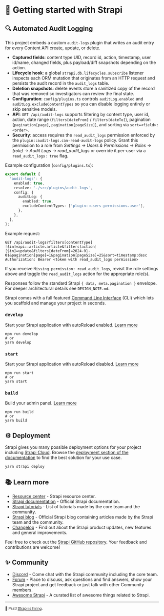 # 🚀 Getting started with Strapi

## 🔍 Automated Audit Logging

This project embeds a custom `audit-logs` plugin that writes an audit entry for every Content API create, update, or delete.

- **Captured fields**: content type UID, record id, action, timestamp, user id/name, changed fields, plus payload/diff snapshots depending on the action.
- **Lifecycle hook**: a global `strapi.db.lifecycles.subscribe` listener inspects each ORM mutation that originates from an HTTP request and persists the audit record in the `audit_logs` table.
- **Deletion snapshots**: delete events store a sanitized copy of the record that was removed so investigators can review the final state.
- **Configuration**: `config/plugins.ts` controls `auditLog.enabled` and `auditLog.excludeContentTypes` so you can disable logging entirely or skip sensitive models.
- **API**: `GET /api/audit-logs` supports filtering by content type, user id, action, date range (`filters[dateFrom]` / `filters[dateTo]`), pagination (`pagination[page]`, `pagination[pageSize]`), and sorting via `sort=<field>:<order>`.
- **Security**: access requires the `read_audit_logs` permission enforced by the `plugin::audit-logs.can-read-audit-logs` policy. Grant this permission to a role from *Settings → Users & Permissions → Roles → (role) → Audit Logs → read_audit_logs* or override it per-user via a `read_audit_logs: true` flag.

Example configuration (`config/plugins.ts`):

```ts
export default {
  'audit-logs': {
    enabled: true,
    resolve: './src/plugins/audit-logs',
    config: {
      auditLog: {
        enabled: true,
        excludeContentTypes: ['plugin::users-permissions.user'],
      },
    },
  },
};
```

Example request:

```
GET /api/audit-logs?filters[contentType][$in]=api::article.article&filters[action][$in]=update&filters[dateFrom]=2024-01-01&pagination[page]=1&pagination[pageSize]=25&sort=timestamp:desc
Authorization: Bearer <token with read_audit_logs permission>
```

If you receive `Missing permission: read_audit_logs`, revisit the role settings above and toggle the `read_audit_logs` action for the appropriate role(s).

Responses follow the standard Strapi `{ data, meta.pagination }` envelope. For deeper architectural details see `DESIGN_NOTE.md`.

Strapi comes with a full featured [Command Line Interface](https://docs.strapi.io/dev-docs/cli) (CLI) which lets you scaffold and manage your project in seconds.

### `develop`

Start your Strapi application with autoReload enabled. [Learn more](https://docs.strapi.io/dev-docs/cli#strapi-develop)

```
npm run develop
# or
yarn develop
```

### `start`

Start your Strapi application with autoReload disabled. [Learn more](https://docs.strapi.io/dev-docs/cli#strapi-start)

```
npm run start
# or
yarn start
```

### `build`

Build your admin panel. [Learn more](https://docs.strapi.io/dev-docs/cli#strapi-build)

```
npm run build
# or
yarn build
```

## ⚙️ Deployment

Strapi gives you many possible deployment options for your project including [Strapi Cloud](https://cloud.strapi.io). Browse the [deployment section of the documentation](https://docs.strapi.io/dev-docs/deployment) to find the best solution for your use case.

```
yarn strapi deploy
```

## 📚 Learn more

- [Resource center](https://strapi.io/resource-center) - Strapi resource center.
- [Strapi documentation](https://docs.strapi.io) - Official Strapi documentation.
- [Strapi tutorials](https://strapi.io/tutorials) - List of tutorials made by the core team and the community.
- [Strapi blog](https://strapi.io/blog) - Official Strapi blog containing articles made by the Strapi team and the community.
- [Changelog](https://strapi.io/changelog) - Find out about the Strapi product updates, new features and general improvements.

Feel free to check out the [Strapi GitHub repository](https://github.com/strapi/strapi). Your feedback and contributions are welcome!

## ✨ Community

- [Discord](https://discord.strapi.io) - Come chat with the Strapi community including the core team.
- [Forum](https://forum.strapi.io/) - Place to discuss, ask questions and find answers, show your Strapi project and get feedback or just talk with other Community members.
- [Awesome Strapi](https://github.com/strapi/awesome-strapi) - A curated list of awesome things related to Strapi.

---

<sub>🤫 Psst! [Strapi is hiring](https://strapi.io/careers).</sub>
